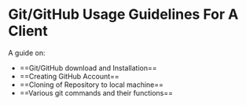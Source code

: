 # Git/GitHub Usage Guidelines For A Client

A guide on:

- ==Git/GitHub download and Installation==
- ==Creating GitHub Account==
- ==Cloning of Repository to local machine==
- ==Various git commands and their functions==
